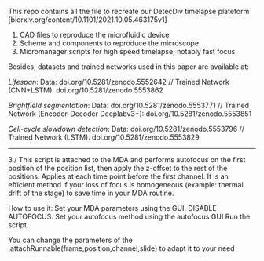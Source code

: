 This repo contains all the file to recreate our DetecDiv timelapse plateform [biorxiv.org/content/10.1101/2021.10.05.463175v1]
1. CAD files to reproduce the microfluidic device
2. Scheme and components to reproduce the microscope
3. Micromanager scripts for high speed timelapse, notably fast focus

Besides, datasets and trained networks used in this paper are available at:

*Lifespan*: Data: doi.org/10.5281/zenodo.5552642 // Trained Network (CNN+LSTM): doi.org/10.5281/zenodo.5553862 

*Brightfield segmentation*: Data: doi.org/10.5281/zenodo.5553771 // Trained Network (Encoder-Decoder Deeplabv3+): doi.org/10.5281/zenodo.5553851

*Cell-cycle slowdown detection*: Data: doi.org/10.5281/zenodo.5553796 // Trained Network (LSTM): doi.org/10.5281/zenodo.5553829


------------------------------------------
3./
This script is attached to the MDA and performs autofocus on the first position of the position list, then apply the z-offset to the rest of the positions. Applies at each time point before the first channel. It is an efficient method if your loss of focus is homogeneous (example: thermal drift of the stage) to save time in your MDA routine.

How to use it: Set your MDA parameters using the GUI. DISABLE AUTOFOCUS. Set your autofocus method using the autofocus GUI Run the script.

You can change the parameters of the .attachRunnable(frame,position,channel,slide) to adapt it to your need

